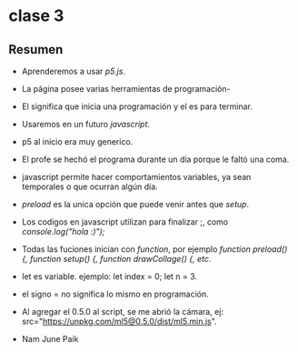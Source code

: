 # clase 3

## Resumen

- Aprenderemos a usar *p5.js*.

- La página posee varias herramientas de programación-

- El <html> significa que inicia una programación y el </html> es para terminar.

- Usaremos en un futuro *javascript*.

- p5 al inicio era muy generico.

- El profe se hechó el programa durante un día porque le faltó una coma.

- javascript permite hacer comportamientos variables, ya sean temporales o que ocurran algún día.

- *preload* es la unica opción que puede venir antes que *setup*.

- Los codigos en javascript utilizan para finalizar ;, como *console.log("hola :)");*

- Todas las fuciones inician con *function*, por ejemplo *function preload() {, function setup() {, function drawCollage() {, etc*.

- let es variable. ejemplo: let index = 0; let n = 3.

- el signo = no significa lo mismo en programación.

- Al agregar el 0.5.0 al script, se me abrió la cámara, ej: src="https://unpkg.com/ml5@0.5.0/dist/ml5.min.js".

- Nam June Paik
